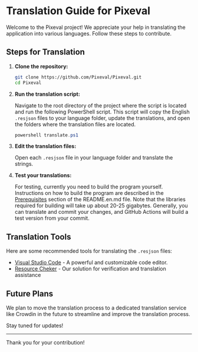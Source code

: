 # Translation Guide for Pixeval

Welcome to the Pixeval project! We appreciate your help in translating the application into various languages. Follow these steps to contribute.

## Steps for Translation

1. **Clone the repository:**

   ```bash
   git clone https://github.com/Pixeval/Pixeval.git
   cd Pixeval
   ```

2. **Run the translation script:**

   Navigate to the root directory of the project where the script is located and run the following PowerShell script. This script will copy the English `.resjson` files to your language folder, update the translations, and open the folders where the translation files are located.

   ```powershell
   powershell translate.ps1
   ```

3. **Edit the translation files:**

   Open each `.resjson` file in your language folder and translate the strings.

4. **Test your translations:**

   For testing, currently you need to build the program yourself. Instructions on how to build the program are described in the [Prerequisites](README.en.md#prerequisites) section of the README.en.md file.
   Note that the libraries required for building will take up about 20-25 gigabytes. Generally, you can translate and commit your changes, and GitHub Actions will build a test version from your commit.

## Translation Tools

Here are some recommended tools for translating the `.resjson` files:

- [Visual Studio Code](https://code.visualstudio.com/) - A powerful and customizable code editor.
- [Resource Cheker](https://github.com/Pixeval/ResourceChecker) - Our solution for verification and translation assistance

## Future Plans

We plan to move the translation process to a dedicated translation service like Crowdin in the future to streamline and improve the translation process.

Stay tuned for updates!

---

Thank you for your contribution!
